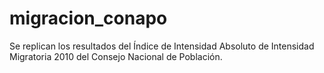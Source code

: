 # migracion_conapo
Se replican los resultados del Índice de Intensidad Absoluto de Intensidad Migratoria 2010 del Consejo Nacional de Población.
